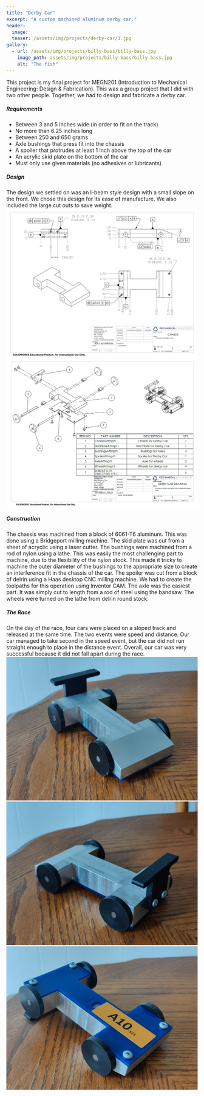 ```yaml
---
title: "Derby Car"
excerpt: "A custom machined aluminum derby car."
header:
  image: 
  teaser: /assets/img/projects/derby-car/1.jpg
gallery:
  - url: /assets/img/projects/billy-bass/billy-bass.jpg
    image_path: assets/img/projects/billy-bass/billy-bass.jpg
    alt: "The fish"
---
```


This project is my final project for MEGN201 (Introduction to Mechanical Engineering: Design & Fabrication). This was a group project that I did with two other people. Together, we had to design and 
fabricate a derby car. 

##### Requirements

* Between 3 and 5 inches wide (in order to fit on the track)
* No more than 6.25 inches long
* Between 250 and 650 grams
* Axle bushings that press fit into the chassis
* A spoiler that protrudes at least 1 inch above the top of the car
* An acrylic skid plate on the bottom of the car
* Must only use given materials (no adhesives or lubricants) 

##### Design

The design we settled on was an I-beam style design with a small slope on the front. We chose this design for its ease of manufacture. We also included the large cut outs to save weight. 
![Drawing for the chassis](/assets/img/projects/derby-car/chassis-draw.png)
![Assembly drawing of the car](/assets/img/projects/derby-car/car-assem.png)

##### Construction

The chassis was machined from a block of 6061-T6 aluminum. This was done using a Bridgeport milling machine. The skid plate was cut from a sheet of acryclic using a laser cutter. The bushings were machined from a
rod of nylon using a lathe. This was easily the most challenging part to machine, due to the flexibility of the nylon stock. This made it tricky to machine the outer diameter of the bushings to the 
appropriate size to create an interference fit in the chassis of the car. The spoiler was cut from a block of delrin using a Haas desktop CNC milling machine. We had to create the toolpaths for this
operation using Inventor CAM. The axle was the easiest part. It was simply cut to length from a rod of steel using the bandsaw. The wheels were turned on the lathe from delrin round stock.

##### The Race

On the day of the race, four cars were placed on a sloped track and released at the same time. The two events were speed and distance. Our car managed to take second in the speed event, but the car did not 
run straight enough to place in the distance event. Overall, our car was very successful because it did not fall apart during the race. 
![Front view of the car](/assets/img/projects/derby-car/1.jpg)
![Back view of the car](/assets/img/projects/derby-car/2.jpg)
![Bottom view of the car](/assets/img/projects/derby-car/3.jpg)